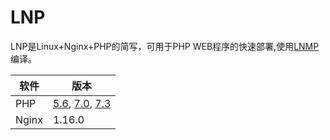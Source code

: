 # LNP
LNP是Linux+Nginx+PHP的简写，可用于PHP WEB程序的快速部署,使用[LNMP](https://lnmp.org/)编译。



| 软件  | 版本                                                      |
| ----- | --------------------------------------------------------- |
| PHP   | [5.6](php5.6/Dockerfile), [7.0](php7.0/Dockerfile), [7.3](php7.3/Dockerfile) |
| Nginx | 1.16.0                                                    |

